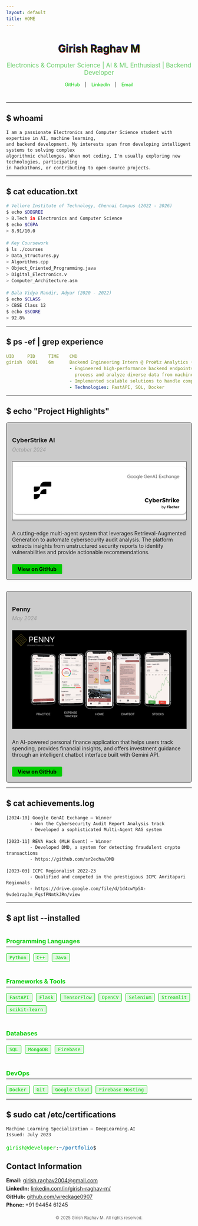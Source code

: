 ```yaml
---
layout: default
title: HOME
---
```


<div class="header-container">
  <h1 class="glitch-header">Girish Raghav M</h1>
  <p class="subtitle">Electronics & Computer Science | AI & ML Enthusiast | Backend Developer</p>
  <div class="social-links">
    <a href="https://github.com/wreckage0907" target="_blank">GitHub</a> |
    <a href="https://www.linkedin.com/in/girish-raghav-m/" target="_blank">LinkedIn</a> |
    <a href="mailto:girish.raghav2004@gmail.com">Email</a>
  </div>
</div>

* * *

## $ whoami

```
I am a passionate Electronics and Computer Science student with expertise in AI, machine learning,
and backend development. My interests span from developing intelligent systems to solving complex
algorithmic challenges. When not coding, I'm usually exploring new technologies, participating
in hackathons, or contributing to open-source projects.
```

* * *

## $ cat education.txt

```bash
# Vellore Institute of Technology, Chennai Campus (2022 - 2026)
$ echo $DEGREE
> B.Tech in Electronics and Computer Science
$ echo $CGPA
> 8.91/10.0

# Key Coursework
$ ls ./courses
> Data_Structures.py
> Algorithms.cpp
> Object_Oriented_Programming.java
> Digital_Electronics.v
> Computer_Architecture.asm

# Bala Vidya Mandir, Adyar (2020 - 2022)
$ echo $CLASS
> CBSE Class 12
$ echo $SCORE
> 92.8%
```

* * *

## $ ps -ef | grep experience

```yaml
UID     PID     TIME    CMD
girish  0001    6m      Backend Engineering Intern @ ProWiz Analytics (Nov 2024 - Present)
                        - Engineered high-performance backend endpoints that efficiently 
                          process and analyze diverse data from machine learning pipelines
                        - Implemented scalable solutions to handle complex data processing requirements
                        - Technologies: FastAPI, SQL, Docker
```

* * *


## $ echo "Project Highlights"

<div class="project-details">
  <div class="project-card">
    <h3>CyberStrike AI</h3>
    <p class="project-date">October 2024</p>
    <img src="cyberstrike.png" alt="CyberStrike AI Preview" class="project-image">
    <p>A cutting-edge multi-agent system that leverages Retrieval-Augmented Generation to automate cybersecurity audit analysis. The platform extracts insights from unstructured security reports to identify vulnerabilities and provide actionable recommendations.</p>
    <div class="project-links">
      <a href="https://github.com/sr2echa/CyberStrike" class="btna">View on GitHub</a>
    </div>
  </div>

  <div class="project-card">
    <h3>Penny</h3>
    <p class="project-date">May 2024</p>
    <img src="penny.png" alt="Penny App Preview" class="project-image">
    <p>An AI-powered personal finance application that helps users track spending, provides financial insights, and offers investment guidance through an intelligent chatbot interface built with Gemini API.</p>
    <div class="project-links">
      <a href="https://github.com/wreckage0907/Penny" class="btna">View on GitHub</a>
    </div>
  </div>
</div>



* * *

## $ cat achievements.log

```
[2024-10] Google GenAI Exchange — Winner
         - Won the Cybersecurity Audit Report Analysis track
         - Developed a sophisticated Multi-Agent RAG system

[2023-11] REVA Hack (MLH Event) — Winner
         - Developed DMD, a system for detecting fraudulent crypto transactions
         - https://github.com/sr2echa/DMD

[2023-03] ICPC Regionalist 2022-23
         - Qualified and competed in the prestigious ICPC Amritapuri Regionals
         - https://drive.google.com/file/d/1d4cwYp5A-9vde1rapJm_FqsfPNmtkJRn/view
```

* * *

## $ apt list --installed

<div class="skills-container">
  <div class="skill-category">
    <h3>Programming Languages</h3>
    <div class="skill-list">
      <span class="skill-tag">Python</span>
      <span class="skill-tag">C++</span>
      <span class="skill-tag">Java</span>
    </div>
  </div>
  
  <div class="skill-category">
    <h3>Frameworks & Tools</h3>
    <div class="skill-list">
      <span class="skill-tag">FastAPI</span>
      <span class="skill-tag">Flask</span>
      <span class="skill-tag">TensorFlow</span>
      <span class="skill-tag">OpenCV</span>
      <span class="skill-tag">Selenium</span>
      <span class="skill-tag">Streamlit</span>
      <span class="skill-tag">scikit-learn</span>
    </div>
  </div>
  
  <div class="skill-category">
    <h3>Databases</h3>
    <div class="skill-list">
      <span class="skill-tag">SQL</span>
      <span class="skill-tag">MongoDB</span>
      <span class="skill-tag">Firebase</span>
    </div>
  </div>
  
  <div class="skill-category">
    <h3>DevOps</h3>
    <div class="skill-list">
      <span class="skill-tag">Docker</span>
      <span class="skill-tag">Git</span>
      <span class="skill-tag">Google Cloud</span>
      <span class="skill-tag">Firebase Hosting</span>
    </div>
  </div>
</div>

* * *

## $ sudo cat /etc/certifications

```
Machine Learning Specialization — DeepLearning.AI
Issued: July 2023
```



<footer>
  <div class="terminal-prompt">
    <span class="prompt-user">girish@developer</span>:<span class="prompt-location">~/portfolio</span>$ <span class="prompt-cursor">█</span>
  </div>
  
  <div class="contact-section">
    <h2>Contact Information</h2>
    <ul>
      <li><strong>Email:</strong> <a href="mailto:girish.raghav2004@gmail.com">girish.raghav2004@gmail.com</a></li>
      <li><strong>LinkedIn:</strong> <a href="https://www.linkedin.com/in/girish-raghav-m/">linkedin.com/in/girish-raghav-m/</a></li>
      <li><strong>GitHub:</strong> <a href="https://github.com/wreckage0907">github.com/wreckage0907</a></li>
      <li><strong>Phone:</strong> +91 94454 61245</li>
    </ul>
  </div>
  
  <p class="copyright">© 2025 Girish Raghav M. All rights reserved.</p>
</footer>

<style>
/* Custom styles to enhance Hacker theme */
.header-container {
  text-align: center;
  margin-bottom: 40px;
}

.glitch-header {
  text-shadow: 0.05em 0 0 rgba(255,0,0,0.75), -0.025em -0.05em 0 rgba(0,255,0,0.75), 0.025em 0.05em 0 rgba(0,0,255,0.75);
  animation: glitch 500ms infinite;
}

.subtitle {
  font-size: 1.2em;
  color: #6c6;
  margin-bottom: 15px;
}

.social-links {
  font-size: 0.9em;
}

.social-links a {
  color: #0c0;
  text-decoration: none;
  padding: 0 10px;
  transition: color 0.3s;
}

.social-links a:hover {
  color: #0f0;
  text-decoration: underline;
}

.skills-container {
  display: grid;
  grid-template-columns: repeat(auto-fit, minmax(250px, 1fr));
  gap: 20px;
}

.skill-category h3 {
  color: #0c0;
  border-bottom: 1px solid #333;
  padding-bottom: 5px;
}

.skill-list {
  display: flex;
  flex-wrap: wrap;
  gap: 10px;
  margin-top: 10px;
}

.skill-tag {
  background: rgba(0, 204, 0, 0.1);
  border: 1px solid #0c0;
  color: #0c0;
  padding: 3px 8px;
  border-radius: 3px;
  font-family: monospace;
  font-size: 0.9em;
}

.project-details {
  display: grid;
  grid-template-columns: repeat(auto-fit, minmax(300px, 1fr));
  gap: 30px;
}

.project-card {
  border: 1px solid #333;
  padding: 15px;
  border-radius: 5px;
  background: rgba(0, 0, 0, 0.2);
}

.project-date {
  color: #999;
  font-style: italic;
  margin-top: -10px;
}

.project-image {
  width: 100%;
  height: auto;
  margin: 10px 0;
  border: 1px solid #333;
}

.btna {
  display: inline-block;
  background: #0c0;
  color: #000;
  padding: 5px 15px;
  text-decoration: none;
  border-radius: 3px;
  font-weight: bold;
  margin-top: 10px;
}

.terminal-prompt {
  font-family: monospace;
  margin: 20px 0;
}

.prompt-user {
  color: #0c0;
}

.prompt-location {
  color: #06a;
}

.prompt-cursor {
  animation: blink 1s step-end infinite;
}

.contact-section {
  margin-top: 20px;
}

.contact-section ul {
  list-style-type: none;
  padding: 0;
}

.contact-section li {
  margin-bottom: 5px;
}

.copyright {
  text-align: center;
  color: #666;
  margin-top: 20px;
  font-size: 0.8em;
}

@keyframes glitch {
  0% {text-shadow: 0.05em 0 0 rgba(255,0,0,0.75), -0.025em -0.05em 0 rgba(0,255,0,0.75), 0.025em 0.05em 0 rgba(0,0,255,0.75);}
  14% {text-shadow: 0.05em 0 0 rgba(255,0,0,0.75), -0.025em -0.05em 0 rgba(0,255,0,0.75), 0.025em 0.05em 0 rgba(0,0,255,0.75);}
  15% {text-shadow: -0.05em -0.025em 0 rgba(255,0,0,0.75), 0.025em 0.025em 0 rgba(0,255,0,0.75), -0.05em -0.05em 0 rgba(0,0,255,0.75);}
  49% {text-shadow: -0.05em -0.025em 0 rgba(255,0,0,0.75), 0.025em 0.025em 0 rgba(0,255,0,0.75), -0.05em -0.05em 0 rgba(0,0,255,0.75);}
  50% {text-shadow: 0.025em 0.05em 0 rgba(255,0,0,0.75), 0.05em 0 0 rgba(0,255,0,0.75), 0 -0.05em 0 rgba(0,0,255,0.75);}
  99% {text-shadow: 0.025em 0.05em 0 rgba(255,0,0,0.75), 0.05em 0 0 rgba(0,255,0,0.75), 0 -0.05em 0 rgba(0,0,255,0.75);}
  100% {text-shadow: -0.025em 0 0 rgba(255,0,0,0.75), -0.025em -0.025em 0 rgba(0,255,0,0.75), -0.025em -0.05em 0 rgba(0,0,255,0.75);}
}

@keyframes blink {
  0%, 100% {opacity: 1;}
  50% {opacity: 0;}
}
</style>